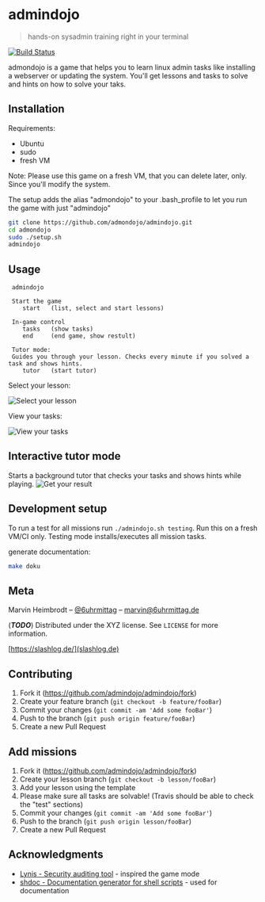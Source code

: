 # admindojo
> hands-on sysadmin training right in your terminal

[![Build Status](https://travis-ci.org/admindojo/admindojo.svg?branch=master)](https://travis-ci.org/admindojo/admindojo)

admondojo is a game that helps you to learn linux admin tasks like installing a webserver or updating the system.
You'll get lessons and tasks to solve and hints on how to solve your taks. 

## Installation

Requirements:
- Ubuntu
- sudo
- fresh VM

Note: Please use this game on a fresh VM, that you can delete later, only. Since you'll modify the system.

The setup adds the alias "admondojo" to your .bash_profile to let you run the game with just "admindojo"
```sh
git clone https://github.com/admondojo/admindojo.git
cd admondojo
sudo ./setup.sh
admindojo
```

## Usage
```
 admindojo

 Start the game
    start   (list, select and start lessons)

 In-game control
    tasks   (show tasks)
    end     (end game, show restult)

 Tutor mode:
 Guides you through your lesson. Checks every minute if you solved a task and shows hints.
    tutor   (start tutor)
```

Select your lesson:

![Select your lesson](./documentation/screenshot_input.png)

View your tasks:

![View your tasks](./documentation/screenshot_tasks.png)

## Interactive tutor mode
Starts a background tutor that checks your tasks and shows hints while playing.
![Get your result](./documentation/screenshot_result.png)


## Development setup

To run a test for all missions run `./admindojo.sh testing`. 
Run this on a fresh VM/CI only. Testing mode installs/executes all mission tasks.

generate documentation:
```sh
make doku
```

## Meta

Marvin Heimbrodt – [@6uhrmittag](https://twitter.com/6uhrmittag) – marvin@6uhrmittag.de

(***TODO***) Distributed under the XYZ license. See ``LICENSE`` for more information.

[https://slashlog.de/](slashlog.de)

## Contributing

1. Fork it (<https://github.com/admindojo/admindojo/fork>)
2. Create your feature branch (`git checkout -b feature/fooBar`)
3. Commit your changes (`git commit -am 'Add some fooBar'`)
4. Push to the branch (`git push origin feature/fooBar`)
5. Create a new Pull Request

## Add missions

1. Fork it (<https://github.com/admindojo/admindojo/fork>)
2. Create your lesson branch (`git checkout -b lesson/fooBar`)
3. Add your lesson using the template
4. Please make sure all tasks are solvable! (Travis should be able to check the "test" sections)
5. Commit your changes (`git commit -am 'Add some fooBar'`)
6. Push to the branch (`git push origin lesson/fooBar`)
7. Create a new Pull Request

## Acknowledgments

* [Lynis - Security auditing tool](https://github.com/CISOfy/lynis) - inspired the game mode
* [shdoc - Documentation generator for shell scripts](https://github.com/reconquest/shdoc) - used for documentation